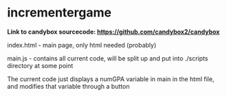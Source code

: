 # incrementergame

**Link to candybox sourcecode: https://github.com/candybox2/candybox**

index.html - main page, only html needed (probably)

main.js - contains all current code, will be split up and put into ./scripts directory at some point

The current code just displays a numGPA variable in main in the html file, and modifies that variable through a button

